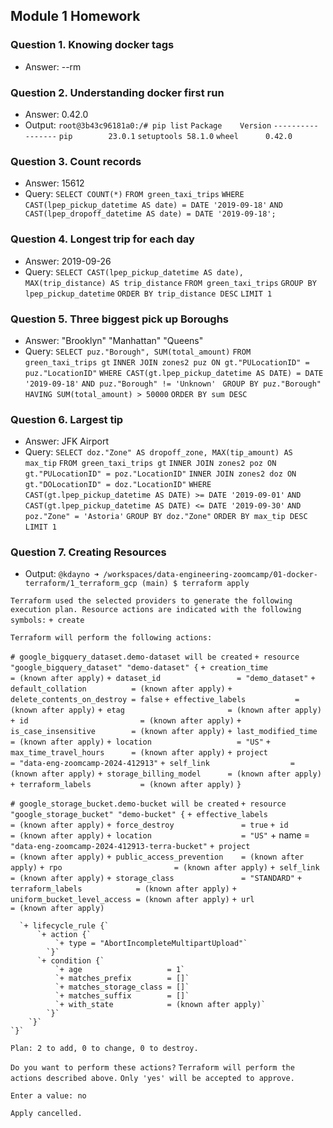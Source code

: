 ## Module 1 Homework

### Question 1. Knowing docker tags
- Answer: --rm

### Question 2. Understanding docker first run
- Answer: 0.42.0
- Output: 
    `root@3b43c96181a0:/# pip list`
    `Package    Version`
    `---------- -------`
    `pip        23.0.1`
    `setuptools 58.1.0`
    `wheel      0.42.0`

### Question 3. Count records
- Answer: 15612
- Query:
    `SELECT COUNT(*)`
    `FROM green_taxi_trips`
    `WHERE CAST(lpep_pickup_datetime AS date) = DATE '2019-09-18'`
	    `AND CAST(lpep_dropoff_datetime AS date) = DATE '2019-09-18';`

### Question 4. Longest trip for each day
- Answer: 2019-09-26
- Query:
    `SELECT CAST(lpep_pickup_datetime AS date), MAX(trip_distance) AS trip_distance`
    `FROM green_taxi_trips`
    `GROUP BY lpep_pickup_datetime`
    `ORDER BY trip_distance DESC`
    `LIMIT 1`


### Question 5. Three biggest pick up Boroughs
- Answer: "Brooklyn" "Manhattan" "Queens"
- Query:
    `SELECT puz."Borough", SUM(total_amount)`
    `FROM green_taxi_trips gt`
    `INNER JOIN zones2 puz ON gt."PULocationID" = puz."LocationID"`
    `WHERE CAST(gt.lpep_pickup_datetime AS DATE) = DATE '2019-09-18'`
        `AND puz."Borough" != 'Unknown' `
    `GROUP BY puz."Borough"`
    `HAVING SUM(total_amount) > 50000`
    `ORDER BY sum DESC `


### Question 6. Largest tip
- Answer: JFK Airport
- Query:
    `SELECT doz."Zone" AS dropoff_zone, MAX(tip_amount) AS max_tip`
    `FROM green_taxi_trips gt`
    `INNER JOIN zones2 poz ON gt."PULocationID" = poz."LocationID"`
    `INNER JOIN zones2 doz ON gt."DOLocationID" = doz."LocationID"`
    `WHERE CAST(gt.lpep_pickup_datetime AS DATE) >= DATE '2019-09-01'`
        `AND CAST(gt.lpep_pickup_datetime AS DATE) <= DATE '2019-09-30'`
        `AND poz."Zone" = 'Astoria'`
    `GROUP BY doz."Zone"`
    `ORDER BY max_tip DESC`
    `LIMIT 1`


### Question 7. Creating Resources
- Output:
`@kdayno ➜ /workspaces/data-engineering-zoomcamp/01-docker-terraform/1_terraform_gcp (main) $ terraform apply`

`Terraform used the selected providers to generate the following execution plan. Resource actions are indicated with the following symbols:`
  `+ create`

`Terraform will perform the following actions:`

  `# google_bigquery_dataset.demo-dataset will be created`
  `+ resource "google_bigquery_dataset" "demo-dataset" {`
      `+ creation_time              = (known after apply)`
      `+ dataset_id                 = "demo_dataset"`
      `+ default_collation          = (known after apply)`
      `+ delete_contents_on_destroy = false`
      `+ effective_labels           = (known after apply)`
      `+ etag                       = (known after apply)`
      `+ id                         = (known after apply)`
      `+ is_case_insensitive        = (known after apply)`
      `+ last_modified_time         = (known after apply)`
      `+ location                   = "US"`
      `+ max_time_travel_hours      = (known after apply)`
      `+ project                    = "data-eng-zoomcamp-2024-412913"`
      `+ self_link                  = (known after apply)`
      `+ storage_billing_model      = (known after apply)`
      `+ terraform_labels           = (known after apply)`
    `}`

  `# google_storage_bucket.demo-bucket will be created`
  `+ resource "google_storage_bucket" "demo-bucket" {`
      `+ effective_labels            = (known after apply)`
      `+ force_destroy               = true`
      `+ id                          = (known after apply)`
      `+ location                    = "US"`
      + name                        = `"data-eng-zoomcamp-2024-412913-terra-bucket"`
      `+ project                     = (known after apply)`
      `+ public_access_prevention    = (known after apply)`
      `+ rpo                         = (known after apply)`
      `+ self_link                   = (known after apply)`
      `+ storage_class               = "STANDARD"`
      `+ terraform_labels            = (known after apply)`
      `+ uniform_bucket_level_access = (known after apply)`
      `+ url                         = (known after apply)`

      `+ lifecycle_rule {`
          `+ action {`
              `+ type = "AbortIncompleteMultipartUpload"`
            `}`
          `+ condition {`
              `+ age                   = 1`
              `+ matches_prefix        = []`
              `+ matches_storage_class = []`
              `+ matches_suffix        = []`
              `+ with_state            = (known after apply)`
            `}`
        `}`
    `}`

`Plan: 2 to add, 0 to change, 0 to destroy.`

`Do you want to perform these actions?`
  `Terraform will perform the actions described above.`
  `Only 'yes' will be accepted to approve.`

  `Enter a value: no`

`Apply cancelled.`